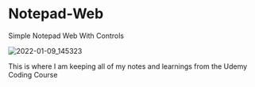 # Notepad-Web
Simple Notepad Web With Controls

![2022-01-09_145323](https://user-images.githubusercontent.com/72635460/148704477-551aa59c-3002-4673-962f-40e542844039.png)

This is where I am keeping all of my notes and learnings from the Udemy Coding Course
